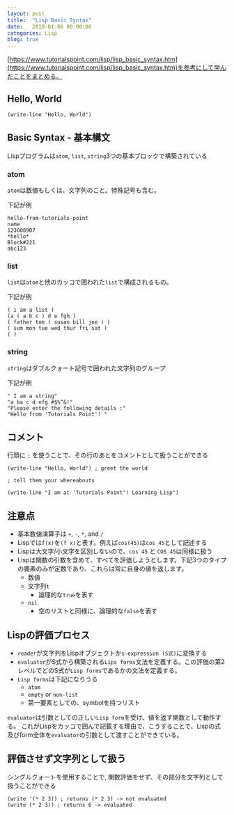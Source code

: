 ```yaml
---
layout: post
title:  "Lisp Basic Syntax"
date:   2018-01-06 00:00:00
categories: Lisp
blog: true
---
```


[https://www.tutorialspoint.com/lisp/lisp_basic_syntax.htm](https://www.tutorialspoint.com/lisp/lisp_basic_syntax.htm)を参考にして学んだことをまとめる。

## Hello, World

```
(write-line "Hello, World")
```

## Basic Syntax - 基本構文

Lispプログラムは`atom`, `list`, `string`3つの基本ブロックで構築されている

### atom

`atom`は数値もしくは、文字列のこと。特殊記号も含む。

下記が例

```
hello-from-tutorials-point
name
123008907
*hello*
Block#221
abc123
```

### list

`list`は`atom`と他のカッコで囲われた`list`で構成されるもの。

下記が例

```
( i am a list )
(a ( a b c ) d e fgh )
( father tom ( susan bill joe ) )
( sum mon tue wed thur fri sat )
( )
```

### string

`string`はダブルクォート記号で囲われた文字列のグループ

下記が例

```
" I am a string"
"a ba c d efg #$%^&!"
"Please enter the following details :"
"Hello from 'Tutorials Point'! "
```

## コメント

行頭に `;` を使うことで、その行のあとをコメントとして扱うことができる

```
(write-line "Hello, World") ; greet the world

; tell them your whereabouts

(write-line "I am at 'Tutorials Point'! Learning Lisp")
```

## 注意点

- 基本数値演算子は `+`, `-`, `*`, and `/`
- Lispでは`f(x)`を`(f x)`と表す。例えば`cos(45)`は`cos 45`として記述する
- Lispは大文字/小文字を区別しないので、`cos 45` と `COS 45`は同様に扱う
- Lispは関数の引数を含めて、すべてを評価しようとします。下記3つのタイプの要素のみが定数であり、これらは常に自身の値を返します。
  - 数値
  - 文字列`t`
    - 論理的な`true`を表す
  - `nil`
    - 空のリストと同様に、論理的な`false`を表す

## Lispの評価プロセス

- `reader`が文字列をLispオブジェクトか`s-expression (S式)`に変換する
- `evaluator`がS式から構築される`Lips forms`文法を定義する。この評価の第2レベルでどのS式が`Lisp forms`であるかの文法を定義する。
- `Lisp forms`は下記になりうる
  - `atom`
  - `empty` or `non-list`
  - 第一要素としての、symbolを持つリスト

`evaluator`は引数としての正しい`Lisp form`を受け、値を返す関数として動作する。
これがLispをカッコで囲んで記載する理由で、こうすることで、Lispの式及びform全体を`evaluator`の引数として渡すことができている。

## 評価させず文字列として扱う

シングルクォートを使用することで, 関数評価をせず、その部分を文字列として扱うことができる

```
(write '(* 2 3)) ; returns (* 2 3) -> not evaluated
(write (* 2 3)) ; returns 6 -> evaluated
```
